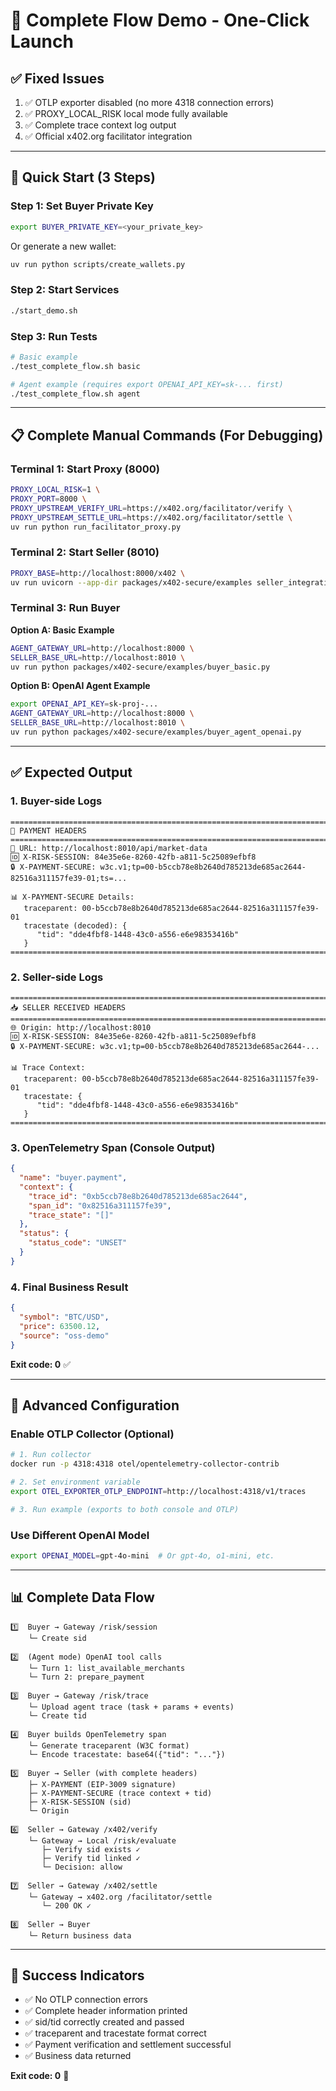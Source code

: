 # 🚀 Complete Flow Demo - One-Click Launch

## ✅ Fixed Issues

1. ✅ OTLP exporter disabled (no more 4318 connection errors)
2. ✅ PROXY_LOCAL_RISK local mode fully available
3. ✅ Complete trace context log output
4. ✅ Official x402.org facilitator integration

---

## 🎯 Quick Start (3 Steps)

### Step 1: Set Buyer Private Key
```bash
export BUYER_PRIVATE_KEY=<your_private_key>
```

Or generate a new wallet:
```bash
uv run python scripts/create_wallets.py
```

### Step 2: Start Services
```bash
./start_demo.sh
```

### Step 3: Run Tests
```bash
# Basic example
./test_complete_flow.sh basic

# Agent example (requires export OPENAI_API_KEY=sk-... first)
./test_complete_flow.sh agent
```

---

## 📋 Complete Manual Commands (For Debugging)

### Terminal 1: Start Proxy (8000)
```bash
PROXY_LOCAL_RISK=1 \
PROXY_PORT=8000 \
PROXY_UPSTREAM_VERIFY_URL=https://x402.org/facilitator/verify \
PROXY_UPSTREAM_SETTLE_URL=https://x402.org/facilitator/settle \
uv run python run_facilitator_proxy.py
```

### Terminal 2: Start Seller (8010)
```bash
PROXY_BASE=http://localhost:8000/x402 \
uv run uvicorn --app-dir packages/x402-secure/examples seller_integration:app --port 8010
```

### Terminal 3: Run Buyer

**Option A: Basic Example**
```bash
AGENT_GATEWAY_URL=http://localhost:8000 \
SELLER_BASE_URL=http://localhost:8010 \
uv run python packages/x402-secure/examples/buyer_basic.py
```

**Option B: OpenAI Agent Example**
```bash
export OPENAI_API_KEY=sk-proj-...
AGENT_GATEWAY_URL=http://localhost:8000 \
SELLER_BASE_URL=http://localhost:8010 \
uv run python packages/x402-secure/examples/buyer_agent_openai.py
```

---

## ✅ Expected Output

### 1. Buyer-side Logs
```
================================================================================
🔐 PAYMENT HEADERS
================================================================================
📍 URL: http://localhost:8010/api/market-data
🆔 X-RISK-SESSION: 84e35e6e-8260-42fb-a811-5c25089efbf8
🔒 X-PAYMENT-SECURE: w3c.v1;tp=00-b5ccb78e8b2640d785213de685ac2644-82516a311157fe39-01;ts=...

📊 X-PAYMENT-SECURE Details:
   traceparent: 00-b5ccb78e8b2640d785213de685ac2644-82516a311157fe39-01
   tracestate (decoded): {
      "tid": "dde4fbf8-1448-43c0-a556-e6e98353416b"
   }
================================================================================
```

### 2. Seller-side Logs
```
================================================================================
📥 SELLER RECEIVED HEADERS
================================================================================
🌐 Origin: http://localhost:8010
🆔 X-RISK-SESSION: 84e35e6e-8260-42fb-a811-5c25089efbf8
🔒 X-PAYMENT-SECURE: w3c.v1;tp=00-b5ccb78e8b2640d785213de685ac2644-...

📊 Trace Context:
   traceparent: 00-b5ccb78e8b2640d785213de685ac2644-82516a311157fe39-01
   tracestate: {
      "tid": "dde4fbf8-1448-43c0-a556-e6e98353416b"
   }
================================================================================
```

### 3. OpenTelemetry Span (Console Output)
```json
{
  "name": "buyer.payment",
  "context": {
    "trace_id": "0xb5ccb78e8b2640d785213de685ac2644",
    "span_id": "0x82516a311157fe39",
    "trace_state": "[]"
  },
  "status": {
    "status_code": "UNSET"
  }
}
```

### 4. Final Business Result
```json
{
  "symbol": "BTC/USD",
  "price": 63500.12,
  "source": "oss-demo"
}
```

**Exit code: 0** ✅

---

## 🔧 Advanced Configuration

### Enable OTLP Collector (Optional)
```bash
# 1. Run collector
docker run -p 4318:4318 otel/opentelemetry-collector-contrib

# 2. Set environment variable
export OTEL_EXPORTER_OTLP_ENDPOINT=http://localhost:4318/v1/traces

# 3. Run example (exports to both console and OTLP)
```

### Use Different OpenAI Model
```bash
export OPENAI_MODEL=gpt-4o-mini  # Or gpt-4o, o1-mini, etc.
```

---

## 📊 Complete Data Flow

```
1️⃣  Buyer → Gateway /risk/session
    └─ Create sid

2️⃣  (Agent mode) OpenAI tool calls
    └─ Turn 1: list_available_merchants
    └─ Turn 2: prepare_payment

3️⃣  Buyer → Gateway /risk/trace
    └─ Upload agent trace (task + params + events)
    └─ Create tid

4️⃣  Buyer builds OpenTelemetry span
    └─ Generate traceparent (W3C format)
    └─ Encode tracestate: base64({"tid": "..."})

5️⃣  Buyer → Seller (with complete headers)
    ├─ X-PAYMENT (EIP-3009 signature)
    ├─ X-PAYMENT-SECURE (trace context + tid)
    ├─ X-RISK-SESSION (sid)
    └─ Origin

6️⃣  Seller → Gateway /x402/verify
    └─ Gateway → Local /risk/evaluate
       ├─ Verify sid exists ✓
       ├─ Verify tid linked ✓
       └─ Decision: allow

7️⃣  Seller → Gateway /x402/settle
    └─ Gateway → x402.org /facilitator/settle
       └─ 200 OK ✓

8️⃣  Seller → Buyer
    └─ Return business data
```

---

## 🎊 Success Indicators

- ✅ No OTLP connection errors
- ✅ Complete header information printed
- ✅ sid/tid correctly created and passed
- ✅ traceparent and tracestate format correct
- ✅ Payment verification and settlement successful
- ✅ Business data returned

**Exit code: 0** 🎯
